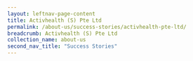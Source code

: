 ```yaml
---
layout: leftnav-page-content
title: Activhealth (S) Pte Ltd
permalink: /about-us/success-stories/activhealth-pte-ltd/
breadcrumb: Activhealth (S) Pte Ltd
collection_name: about-us
second_nav_title: "Success Stories"
---
```

